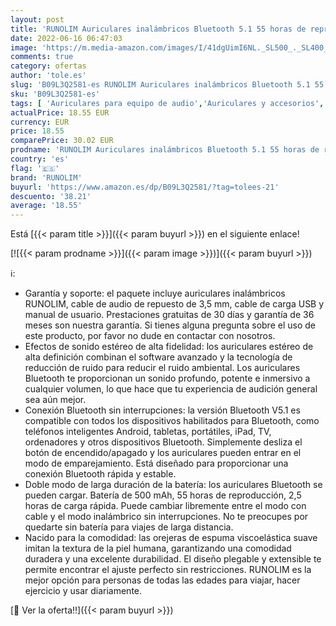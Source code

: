 ```yaml
---
layout: post
title: 'RUNOLIM Auriculares inalámbricos Bluetooth 5.1 55 horas de reproducción  auriculares Bluetooth Over Ear con micrófono estéreo HiFi  bajo ligero y plegable  para TV móvil ipad Viajes PC negro '
date: 2022-06-16 06:47:03
image: 'https://m.media-amazon.com/images/I/41dgUimI6NL._SL500_._SL400_.jpg'
comments: true
category: ofertas
author: 'tole.es'
slug: 'B09L3Q2581-es RUNOLIM Auriculares inalámbricos Bluetooth 5.1 55 horas de...'
sku: 'B09L3Q2581-es'
tags: [ 'Auriculares para equipo de audio','Auriculares y accesorios','Electrónica','ipad','runolim','🇪🇸', ]
actualPrice: 18.55 EUR
currency: EUR
price: 18.55
comparePrice: 30.02 EUR
prodname: 'RUNOLIM Auriculares inalámbricos Bluetooth 5.1 55 horas de reproducción  auriculares Bluetooth Over Ear con micrófono estéreo HiFi  bajo ligero y plegable  para TV móvil ipad Viajes PC negro '
country: 'es'
flag: '🇪🇸'
brand: 'RUNOLIM'
buyurl: 'https://www.amazon.es/dp/B09L3Q2581/?tag=tolees-21'
descuento: '38.21'
average: '18.55'
---
```


Está [{{< param title >}}]({{< param buyurl >}}) en el siguiente enlace!

[![{{< param prodname >}}]({{< param image >}})]({{< param buyurl >}})

ℹ️:

- Garantía y soporte: el paquete incluye auriculares inalámbricos RUNOLIM, cable de audio de repuesto de 3,5 mm, cable de carga USB y manual de usuario. Prestaciones gratuitas de 30 días y garantía de 36 meses son nuestra garantía. Si tienes alguna pregunta sobre el uso de este producto, por favor no dude en contactar con nosotros.
- Efectos de sonido estéreo de alta fidelidad: los auriculares estéreo de alta definición combinan el software avanzado y la tecnología de reducción de ruido para reducir el ruido ambiental. Los auriculares Bluetooth te proporcionan un sonido profundo, potente e inmersivo a cualquier volumen, lo que hace que tu experiencia de audición general sea aún mejor.
- Conexión Bluetooth sin interrupciones: la versión Bluetooth V5.1 es compatible con todos los dispositivos habilitados para Bluetooth, como teléfonos inteligentes Android, tabletas, portátiles, iPad, TV, ordenadores y otros dispositivos Bluetooth. Simplemente desliza el botón de encendido/apagado y los auriculares pueden entrar en el modo de emparejamiento. Está diseñado para proporcionar una conexión Bluetooth rápida y estable.
- Doble modo de larga duración de la batería: los auriculares Bluetooth se pueden cargar. Batería de 500 mAh, 55 horas de reproducción, 2,5 horas de carga rápida. Puede cambiar libremente entre el modo con cable y el modo inalámbrico sin interrupciones. No te preocupes por quedarte sin batería para viajes de larga distancia.
- Nacido para la comodidad: las orejeras de espuma viscoelástica suave imitan la textura de la piel humana, garantizando una comodidad duradera y una excelente durabilidad. El diseño plegable y extensible te permite encontrar el ajuste perfecto sin restricciones. RUNOLIM es la mejor opción para personas de todas las edades para viajar, hacer ejercicio y usar diariamente.

[🛒 Ver la oferta!!]({{< param buyurl >}})
